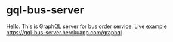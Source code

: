 # gql-bus-server
Hello. 
This is GraphQL server for bus order service.
Live example https://gql-bus-server.herokuapp.com/graphql
